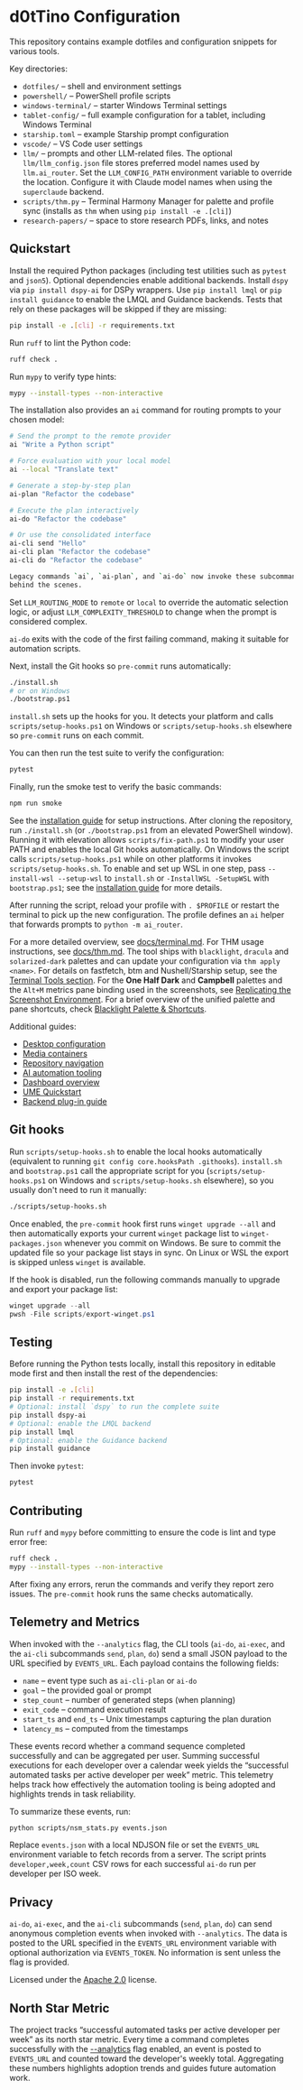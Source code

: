 # d0tTino Configuration

This repository contains example dotfiles and configuration snippets for various tools.

Key directories:

- `dotfiles/` – shell and environment settings
- `powershell/` – PowerShell profile scripts
- `windows-terminal/` – starter Windows Terminal settings
- `tablet-config/` – full example configuration for a tablet, including Windows Terminal
- `starship.toml` – example Starship prompt configuration
- `vscode/` – VS Code user settings
- `llm/` – prompts and other LLM-related files. The optional `llm/llm_config.json` file stores preferred model names used by `llm.ai_router`. Set the `LLM_CONFIG_PATH` environment variable to override the location. Configure it with Claude model names when using the `superclaude` backend.
- `scripts/thm.py` – Terminal Harmony Manager for palette and profile sync (installs as `thm` when using `pip install -e .[cli]`)
- `research-papers/` – space to store research PDFs, links, and notes

## Quickstart

Install the required Python packages (including test utilities such as
`pytest` and `json5`). Optional dependencies enable additional backends.
Install `dspy` via `pip install dspy-ai` for DSPy wrappers.
Use `pip install lmql` or `pip install guidance` to enable the LMQL and
Guidance backends. Tests that rely on these packages will be skipped if
they are missing:

```bash
pip install -e .[cli] -r requirements.txt
```

Run `ruff` to lint the Python code:

```bash
ruff check .
```

Run `mypy` to verify type hints:

```bash
mypy --install-types --non-interactive
```

The installation also provides an `ai` command for routing prompts to your chosen
model:

```bash
# Send the prompt to the remote provider
ai "Write a Python script"

# Force evaluation with your local model
ai --local "Translate text"

# Generate a step-by-step plan
ai-plan "Refactor the codebase"

# Execute the plan interactively
ai-do "Refactor the codebase"

# Or use the consolidated interface
ai-cli send "Hello"
ai-cli plan "Refactor the codebase"
ai-cli do "Refactor the codebase"

Legacy commands `ai`, `ai-plan`, and `ai-do` now invoke these subcommands
behind the scenes.

```
Set `LLM_ROUTING_MODE` to `remote` or `local` to override the automatic
selection logic, or adjust `LLM_COMPLEXITY_THRESHOLD` to change when the prompt
is considered complex.

`ai-do` exits with the code of the first failing command, making it suitable for
automation scripts.

Next, install the Git hooks so `pre-commit` runs automatically:

```bash
./install.sh
# or on Windows
./bootstrap.ps1
```

`install.sh` sets up the hooks for you. It detects your platform and calls
`scripts/setup-hooks.ps1` on Windows or `scripts/setup-hooks.sh` elsewhere so
`pre-commit` runs on each commit.

You can then run the test suite to verify the configuration:

```bash
pytest
```

Finally, run the smoke test to verify the basic commands:

```bash
npm run smoke
```


See the [installation guide](docs/installation.md) for setup instructions.
After cloning the repository, run `./install.sh` (or `./bootstrap.ps1` from an
elevated PowerShell window). Running it with elevation allows
`scripts/fix-path.ps1` to modify your user PATH and enables the local Git
hooks automatically. On Windows the script calls `scripts/setup-hooks.ps1`
while on other platforms it invokes `scripts/setup-hooks.sh`.
To enable and set up WSL in one step, pass `--install-wsl --setup-wsl` to
`install.sh` or `-InstallWSL -SetupWSL` with `bootstrap.ps1`; see the
[installation guide](docs/installation.md#WSL) for more details.

After running the script, reload your profile with `. $PROFILE` or restart the terminal to pick up the new configuration. The profile defines an `ai` helper that forwards prompts to `python -m ai_router`.

For a more detailed overview, see [docs/terminal.md](docs/terminal.md).
For THM usage instructions, see [docs/thm.md](docs/thm.md). The tool ships with
`blacklight`, `dracula` and `solarized-dark` palettes and can update your
configuration via `thm apply <name>`.
For details on fastfetch, btm and Nushell/Starship setup, see the [Terminal Tools section](docs/terminal.md#terminal-tools-fastfetch-btm--nushellstarship).
For the **One Half Dark** and **Campbell** palettes and the `Alt+M` metrics pane binding used in the screenshots, see [Replicating the Screenshot Environment](docs/terminal.md#replicating-the-screenshot-environment). For a brief overview of the unified palette and pane shortcuts, check [Blacklight Palette & Shortcuts](docs/terminal.md#blacklight-palette--shortcuts).


Additional guides:

- [Desktop configuration](docs/desktop.md)
- [Media containers](docs/media.md)
- [Repository navigation](docs/navigation.md)
- [AI automation tooling](docs/ai-automation.md)
- [Dashboard overview](docs/dashboard.md)
- [UME Quickstart](docs/ume.md)
- [Backend plug-in guide](docs/plugins.md)

## Git hooks

Run `scripts/setup-hooks.sh` to enable the local hooks automatically
(equivalent to running `git config core.hooksPath .githooks`). `install.sh`
and `bootstrap.ps1` call the appropriate script for you (`scripts/setup-hooks.ps1`
on Windows and `scripts/setup-hooks.sh` elsewhere), so you usually don't need to
run it manually:

```bash
./scripts/setup-hooks.sh
```

Once enabled, the `pre-commit` hook first runs `winget upgrade --all` and then
automatically exports your current `winget` package list to
`winget-packages.json` whenever you commit on Windows. Be sure to commit the
updated file so your package list stays in sync. On Linux or WSL the export is
skipped unless `winget` is available.

If the hook is disabled, run the following commands manually to upgrade and
export your package list:

```powershell
winget upgrade --all
pwsh -File scripts/export-winget.ps1
```


## Testing

Before running the Python tests locally, install this repository in editable
mode first and then install the rest of the dependencies:

```bash
pip install -e .[cli]
pip install -r requirements.txt
# Optional: install `dspy` to run the complete suite
pip install dspy-ai
# Optional: enable the LMQL backend
pip install lmql
# Optional: enable the Guidance backend
pip install guidance
```

Then invoke `pytest`:

```bash
pytest
```

## Contributing

Run `ruff` and `mypy` before committing to ensure the code is lint and type
error free:

```bash
ruff check .
mypy --install-types --non-interactive
```

After fixing any errors, rerun the commands and verify they report zero issues.
The `pre-commit` hook runs the same checks automatically.

## Telemetry and Metrics

When invoked with the `--analytics` flag, the CLI tools (`ai-do`, `ai-exec`, and
the `ai-cli` subcommands `send`, `plan`, `do`) send a small JSON payload to the
URL specified by `EVENTS_URL`. Each payload contains the following fields:

- `name` – event type such as `ai-cli-plan` or `ai-do`
- `goal` – the provided goal or prompt
- `step_count` – number of generated steps (when planning)
- `exit_code` – command execution result
- `start_ts` and `end_ts` – Unix timestamps capturing the plan duration
- `latency_ms` – computed from the timestamps

These events record whether a command sequence completed successfully and can be
aggregated per user. Summing successful executions for each developer over a
calendar week yields the “successful automated tasks per active developer per
week” metric. This telemetry helps track how effectively the automation tooling
is being adopted and highlights trends in task reliability.

To summarize these events, run:

```bash
python scripts/nsm_stats.py events.json
```

Replace `events.json` with a local NDJSON file or set the `EVENTS_URL` environment
variable to fetch records from a server. The script prints `developer,week,count`
CSV rows for each successful `ai-do` run per developer per ISO week.


## Privacy

`ai-do`, `ai-exec`, and the `ai-cli` subcommands (`send`, `plan`, `do`) can send anonymous
completion events when invoked with `--analytics`. The data is posted to the URL
specified in the `EVENTS_URL` environment variable with optional authorization
via `EVENTS_TOKEN`. No information is sent unless the flag is provided.

Licensed under the [Apache 2.0](LICENSE) license.

## North Star Metric

The project tracks “successful automated tasks per active developer per week” as
its north star metric. Every time a command completes successfully with the
[--analytics](scripts/ai_do.py#L20-L24) flag enabled, an event is posted to
`EVENTS_URL` and counted toward the developer's weekly total. Aggregating these
numbers highlights adoption trends and guides future automation work.
